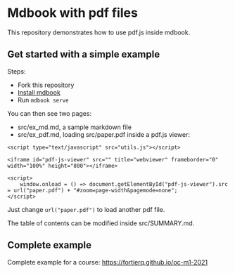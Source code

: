 # Mdbook with pdf files

This repository demonstrates how to use pdf.js inside mdbook.  

## Get started with a simple example

Steps:
- Fork this repository
- [Install mdbook](https://rust-lang.github.io/mdBook/guide/installation.html)
- Run `mdbook serve`

You can then see two pages:
- src/ex_md.md, a sample markdown file
- src/ex_pdf.md, loading src/paper.pdf inside a pdf.js viewer:
```
<script type="text/javascript" src="utils.js"></script>

<iframe id="pdf-js-viewer" src="" title="webviewer" frameborder="0" width="100%" height="800"></iframe>

<script>
    window.onload = () => document.getElementById("pdf-js-viewer").src = url("paper.pdf") + "#zoom=page-width&pagemode=none";
</script>
```
Just change `url("paper.pdf")` to load another pdf file.

The table of contents can be modified inside src/SUMMARY.md.

## Complete example

Complete example for a course: https://fortierq.github.io/oc-m1-2021
